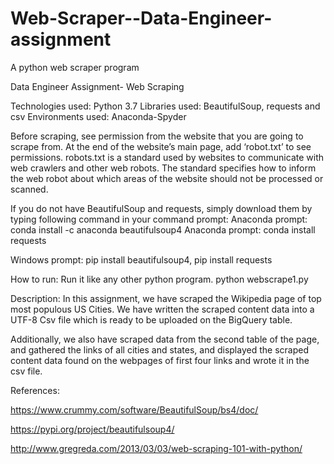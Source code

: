 # Web-Scraper--Data-Engineer-assignment
A python web scraper program 


Data Engineer Assignment- Web Scraping

Technologies used: Python 3.7
Libraries used: BeautifulSoup, requests and csv
Environments used: Anaconda-Spyder

Before scraping, see permission from the website that you are going to scrape from. At the end of the website’s main page, add ‘robot.txt’ to see permissions.
robots.txt is a standard used by websites to communicate with web crawlers and other web robots. The standard specifies how to inform the web robot about which areas of the website should not be processed or scanned.

If you do not have BeautifulSoup and requests, simply download them by typing following command in your command prompt:
Anaconda prompt: conda install -c anaconda beautifulsoup4
Anaconda prompt: conda install requests

Windows prompt: pip install beautifulsoup4, pip install requests

How to run: Run it like any other python program. 
python webscrape1.py

Description: In this assignment, we have scraped the Wikipedia page of top most populous US Cities. We have written the scraped content data into a UTF-8 Csv file which is ready to be uploaded on the BigQuery table.

Additionally, we also have scraped data from the second table of the page, and gathered the links of all cities and states, and displayed the scraped content data found on the webpages of first four links and wrote it in the csv file.

References:

https://www.crummy.com/software/BeautifulSoup/bs4/doc/

https://pypi.org/project/beautifulsoup4/

http://www.gregreda.com/2013/03/03/web-scraping-101-with-python/
